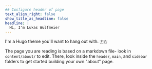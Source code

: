 ```yaml
---
## Configure header of page
text_align_right: false
show_title_as_headline: false
headline: |
  Hi, I'm Lukas Wulfmeier
---
```


<!-- this is a subheadline -->
I'm a Hugo theme you'll want to hang out with. :fr: 

The page you are reading is based on a markdown file- look in `content/about/` to edit. There, look inside the `header`, `main`, and `sidebar` folders to get started building your own "about" page.
